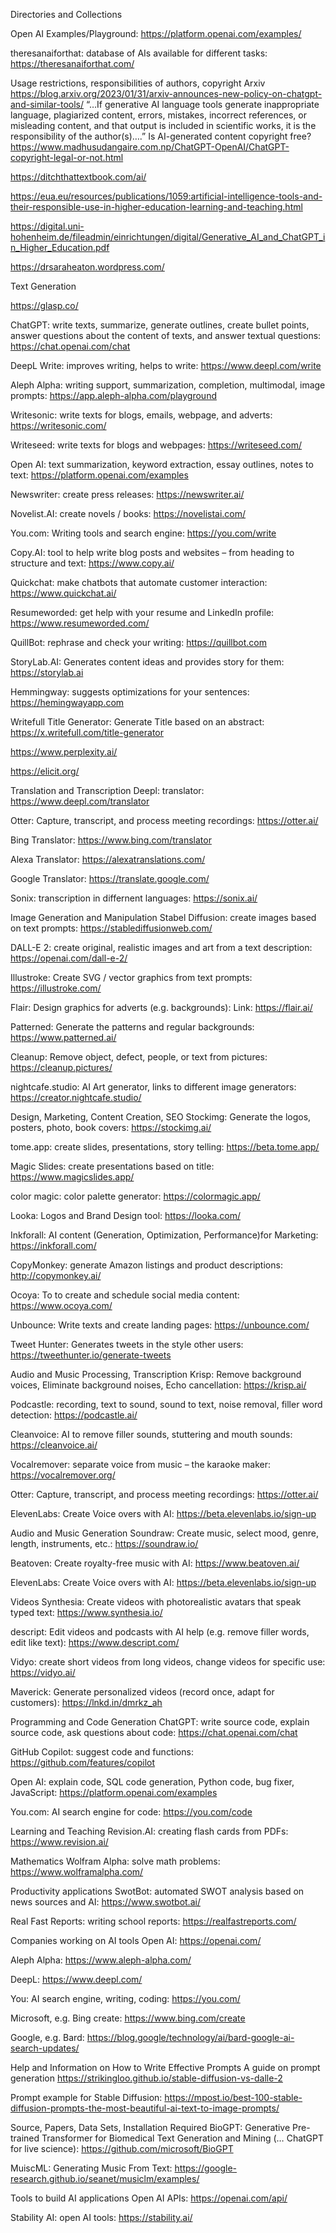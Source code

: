 Directories and Collections

Open AI Examples/Playground: https://platform.openai.com/examples/

theresanaiforthat: database of AIs available for different tasks: https://theresanaiforthat.com/

Usage restrictions, responsibilities of authors, copyright
Arxiv
https://blog.arxiv.org/2023/01/31/arxiv-announces-new-policy-on-chatgpt-and-similar-tools/
“…If generative AI language tools generate inappropriate language, plagiarized content, errors, mistakes, incorrect references, or misleading content, and that output is included in scientific works, it is the responsibility of the author(s)….”
Is AI-generated content copyright free?
https://www.madhusudangaire.com.np/ChatGPT-OpenAI/ChatGPT-copyright-legal-or-not.html

https://ditchthattextbook.com/ai/

https://eua.eu/resources/publications/1059:artificial-intelligence-tools-and-their-responsible-use-in-higher-education-learning-and-teaching.html

https://digital.uni-hohenheim.de/fileadmin/einrichtungen/digital/Generative_AI_and_ChatGPT_in_Higher_Education.pdf

https://drsaraheaton.wordpress.com/

Text Generation

https://glasp.co/

ChatGPT: write texts, summarize, generate outlines, create bullet points, answer questions about the content of texts, and answer textual questions: https://chat.openai.com/chat

DeepL Write: improves writing, helps to write: https://www.deepl.com/write

Aleph Alpha: writing support, summarization, completion, multimodal, image prompts: https://app.aleph-alpha.com/playground

Writesonic: write texts for blogs, emails, webpage, and adverts: https://writesonic.com/

Writeseed: write texts for blogs and webpages: https://writeseed.com/

Open AI: text summarization, keyword extraction, essay outlines, notes to text: https://platform.openai.com/examples

Newswriter: create press releases: https://newswriter.ai/

Novelist.AI: create novels / books: https://novelistai.com/

You.com: Writing tools and search engine: https://you.com/write

Copy.AI: tool to help write blog posts and websites – from heading to structure and text: https://www.copy.ai/

Quickchat: make chatbots that automate customer interaction: https://www.quickchat.ai/

Resumeworded: get help with your resume and LinkedIn profile: https://www.resumeworded.com/

QuillBot: rephrase and check your writing: https://quillbot.com

StoryLab.AI: Generates content ideas and provides story for them: https://storylab.ai

Hemmingway: suggests optimizations for your sentences: https://hemingwayapp.com

Writefull Title Generator: Generate Title based on an abstract: https://x.writefull.com/title-generator

https://www.perplexity.ai/

https://elicit.org/

Translation and Transcription
Deepl: translator: https://www.deepl.com/translator

Otter: Capture, transcript, and process meeting recordings: https://otter.ai/

Bing Translator: https://www.bing.com/translator

Alexa Translator: https://alexatranslations.com/

Google Translator: https://translate.google.com/

Sonix: transcription in differnent languages: https://sonix.ai/

Image Generation and Manipulation
Stabel Diffusion: create images based on text prompts: https://stablediffusionweb.com/

DALL-E 2: create original, realistic images and art from a text description: https://openai.com/dall-e-2/

Illustroke: Create SVG / vector graphics from text prompts: https://illustroke.com/

Flair: Design graphics for adverts (e.g. backgrounds): Link: https://flair.ai/

Patterned: Generate the patterns and regular backgrounds: https://www.patterned.ai/

Cleanup: Remove object, defect, people, or text from pictures: https://cleanup.pictures/

nightcafe.studio: AI Art generator, links to different image generators: https://creator.nightcafe.studio/

Design, Marketing, Content Creation, SEO
Stockimg: Generate the logos, posters, photo, book covers: https://stockimg.ai/

tome.app: create slides, presentations, story telling: https://beta.tome.app/

Magic Slides: create presentations based on title: https://www.magicslides.app/

color magic: color palette generator: https://colormagic.app/

Looka: Logos and Brand Design tool: https://looka.com/

Inkforall: AI content (Generation, Optimization, Performance)for Marketing: https://inkforall.com/

CopyMonkey: generate Amazon listings and product descriptions: http://copymonkey.ai/

Ocoya: To to create and schedule social media content: https://www.ocoya.com/

Unbounce: Write texts and create landing pages: https://unbounce.com/

Tweet Hunter: Generates tweets in the style other users: https://tweethunter.io/generate-tweets

Audio and Music Processing, Transcription
Krisp: Remove background voices, Eliminate background noises, Echo cancellation: https://krisp.ai/

Podcastle: recording, text to sound, sound to text, noise removal, filler word detection: https://podcastle.ai/

Cleanvoice: AI to remove filler sounds, stuttering and mouth sounds: https://cleanvoice.ai/

Vocalremover: separate voice from music – the karaoke maker: https://vocalremover.org/

Otter: Capture, transcript, and process meeting recordings: https://otter.ai/

ElevenLabs: Create Voice overs with AI: https://beta.elevenlabs.io/sign-up

Audio and Music Generation
Soundraw: Create music, select mood, genre, length, instruments, etc.: https://soundraw.io/

Beatoven: Create royalty-free music with AI: https://www.beatoven.ai/

ElevenLabs: Create Voice overs with AI: https://beta.elevenlabs.io/sign-up

Videos
Synthesia: Create videos with photorealistic avatars that speak typed text: https://www.synthesia.io/

descript: Edit videos and podcasts with AI help (e.g. remove filler words, edit like text): https://www.descript.com/

Vidyo: create short videos from long videos, change videos for specific use: https://vidyo.ai/

Maverick: Generate personalized videos (record once, adapt for customers): https://lnkd.in/dmrkz_ah

Programming and Code Generation
ChatGPT: write source code, explain source code, ask questions about code: https://chat.openai.com/chat

GitHub Copilot: suggest code and functions: https://github.com/features/copilot

Open AI: explain code, SQL code generation, Python code, bug fixer, JavaScript: https://platform.openai.com/examples

You.com: AI search engine for code: https://you.com/code

Learning and Teaching
Revision.AI: creating flash cards from PDFs: https://www.revision.ai/


Mathematics
Wolfram Alpha: solve math problems: https://www.wolframalpha.com/

Productivity applications
SwotBot: automated SWOT analysis based on news sources and AI: https://www.swotbot.ai/

Real Fast Reports: writing school reports: https://realfastreports.com/

Companies working on AI tools
Open AI: https://openai.com/

Aleph Alpha: https://www.aleph-alpha.com/

DeepL: https://www.deepl.com/

You: AI search engine, writing, coding: https://you.com/

Microsoft, e.g. Bing create: https://www.bing.com/create

Google, e.g. Bard: https://blog.google/technology/ai/bard-google-ai-search-updates/

Help and Information on How to Write Effective Prompts
A guide on prompt generation https://strikingloo.github.io/stable-diffusion-vs-dalle-2

Prompt example for Stable Diffusion: https://mpost.io/best-100-stable-diffusion-prompts-the-most-beautiful-ai-text-to-image-prompts/

Source, Papers, Data Sets, Installation Required
BioGPT: Generative Pre-trained Transformer for Biomedical Text Generation and Mining (… ChatGPT for live science): https://github.com/microsoft/BioGPT

MuiscML: Generating Music From Text: https://google-research.github.io/seanet/musiclm/examples/

Tools to build AI applications
Open AI APIs: https://openai.com/api/

Stability AI: open AI tools: https://stability.ai/


